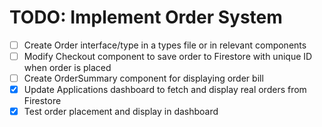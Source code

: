 # TODO: Implement Order System

- [ ] Create Order interface/type in a types file or in relevant components
- [ ] Modify Checkout component to save order to Firestore with unique ID when order is placed
- [ ] Create OrderSummary component for displaying order bill
- [x] Update Applications dashboard to fetch and display real orders from Firestore
- [x] Test order placement and display in dashboard
